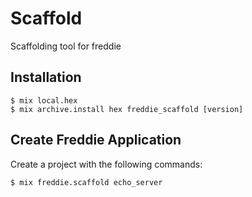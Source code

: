 # Scaffold

Scaffolding tool for freddie

## Installation

```console
$ mix local.hex
$ mix archive.install hex freddie_scaffold [version]
```

## Create Freddie Application

Create a project with the following commands:

```console
$ mix freddie.scaffold echo_server
```